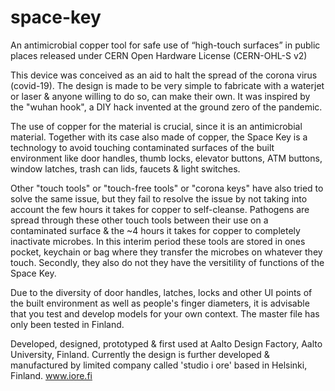 # space-key
An antimicrobial copper tool for safe use of “high-touch surfaces” in public places released under CERN Open Hardware License (CERN-OHL-S v2)

This device was conceived as an aid to halt the spread of the corona virus (covid-19). The design is made to be very simple to fabricate with a waterjet or laser & anyone willing to do so, can make their own. It was inspired by the "wuhan hook", a DIY hack invented at the ground zero of the pandemic.

The use of copper for the material is crucial, since it is an antimicrobial material. Together with its case also made of copper, the Space Key is a technology to avoid touching contaminated surfaces of the built environment like door handles, thumb locks, elevator buttons, ATM buttons, window latches, trash can lids, faucets & light switches.

Other "touch tools" or "touch-free tools" or "corona keys" have also tried to solve the same issue, but they fail to resolve the issue by not taking into account the few hours it takes for copper to self-cleanse. Pathogens are spread through these other touch tools between their use on a contaminated surface & the ~4 hours it takes for copper to completely inactivate microbes. In this interim period these tools are stored in ones pocket, keychain or bag where they transfer the microbes on whatever they touch. Secondly, they also do not they have the versitility of functions of the Space Key.

Due to the diversity of door handles, latches, locks and other UI points of the built environment as well as people's finger diameters, it is advisable that you test and develop models for your own context. The master file has only been tested in Finland.

Developed, designed, prototyped & first used at Aalto Design Factory, Aalto University, Finland.
Currently the design is further developed & manufactured by limited company called 'studio i ore' based in Helsinki, Finland.
www.iore.fi
